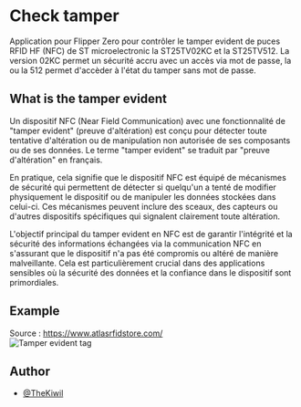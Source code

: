 
# Check tamper

Application pour Flipper Zero pour contrôler le tamper evident de puces RFID HF (NFC) de ST microelectronic la ST25TV02KC et la ST25TV512. La version 02KC permet un sécurité accru avec un accès via mot de passe, la ou la 512 permet d'accèder à l'état du tamper sans mot de passe.


## What is the tamper evident

Un dispositif NFC (Near Field Communication) avec une fonctionnalité de "tamper evident" (preuve d'altération) est conçu pour détecter toute tentative d'altération ou de manipulation non autorisée de ses composants ou de ses données. Le terme "tamper evident" se traduit par "preuve d'altération" en français.

En pratique, cela signifie que le dispositif NFC est équipé de mécanismes de sécurité qui permettent de détecter si quelqu'un a tenté de modifier physiquement le dispositif ou de manipuler les données stockées dans celui-ci. Ces mécanismes peuvent inclure des sceaux, des capteurs ou d'autres dispositifs spécifiques qui signalent clairement toute altération.

L'objectif principal du tamper evident en NFC est de garantir l'intégrité et la sécurité des informations échangées via la communication NFC en s'assurant que le dispositif n'a pas été compromis ou altéré de manière malveillante. Cela est particulièrement crucial dans des applications sensibles où la sécurité des données et la confiance dans le dispositif sont primordiales.
## Example 

Source : https://www.atlasrfidstore.com/
<br/>
![Tamper evident tag](https://www.atlasrfidstore.com/product_images/uploaded_images/tamper-evident-rfid-tags-1.jpg)

## Author

- [@TheKiwil](https://www.github.com/TheKiwil)

